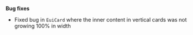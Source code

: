 **Bug fixes**

- Fixed bug in `EuiCard` where the inner content in vertical cards was not growing 100% in width